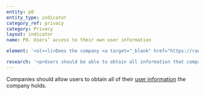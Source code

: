 ```yaml
---
entity: p8
entity_type: indicator
category_ref: privacy
category: Privacy
layout: indicator
name: P8. Users’ access to their own user information

element: '<ol><li>Does the company <a target="_blank" href="https://rankingdigitalrights.org/2018-indicators/#clearlydisclose">clearly disclose</a> that users can obtain a copy of their <a target="_blank" href="https://rankingdigitalrights.org/2018-indicators/#userinformation">user information</a>?</li><li>Does the company <a target="_blank" href="https://rankingdigitalrights.org/2018-indicators/#clearlydisclose">clearly disclose</a> what <a target="_blank" href="https://rankingdigitalrights.org/2018-indicators/#userinformation">user information</a> users can obtain?</li><li>Does the company <a target="_blank" href="https://rankingdigitalrights.org/2018-indicators/#clearlydisclose">clearly disclose</a> that users can obtain their <a target="_blank" href="https://rankingdigitalrights.org/2018-indicators/#userinformation">user information</a> in a <a target="_blank" href="https://rankingdigitalrights.org/2018-indicators/#structureddata">structured data </a>format?</li><li>Does the company <a target="_blank" href="https://rankingdigitalrights.org/2018-indicators/#clearlydisclose">clearly disclose</a> that users can obtain all public-facing and private <a target="_blank" href="https://rankingdigitalrights.org/2018-indicators/#userinformation">user information</a> a company holds about them?</li><li>(For <a target="_blank" href="https://rankingdigitalrights.org/2018-indicators/#mobile">mobile ecosystems</a>): Does the company <a target="_blank" href="https://rankingdigitalrights.org/2018-indicators/#clearlydisclose">clearly disclose</a> that it evaluates whether the privacy policies of third-party <a target="_blank" href="https://rankingdigitalrights.org/2018-indicators/#app">apps</a> made available through its <a target="_blank" href="https://rankingdigitalrights.org/2018-indicators/#appstore">app store</a> disclose that users can obtain all of the <a target="_blank" href="https://rankingdigitalrights.org/2018-indicators/#userinformation">user information</a> about them the app holds?</li></ol>'

research: '<p>Users should be able to obtain all information that companies hold about them. We expect companies to clearly disclose what options users have to obtain this information, what data this record contains, and what formats users can obtain it in. For mobile ecosystems, we expect the company to disclose to users whether the apps that are available in its app store specify that users can obtain all of the user information that app holds about them.</p><p><b>Potential sources:</b></p><ul><li>Company privacy policy</li><li>Company account settings</li><li>Company help center</li><li>Company blog posts</li></ul>'
---
```

Companies should allow users to obtain all of their <a target="_blank" href="https://rankingdigitalrights.org/2018-indicators/#userinformation">user information</a> the company holds.